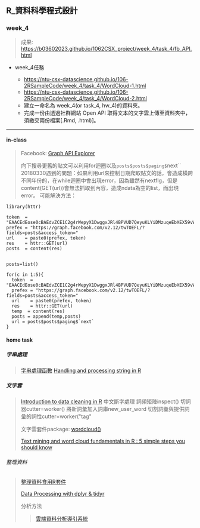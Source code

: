 ﻿## R_資料科學程式設計

### week_4
>成果: https://b03602023.github.io/1062CSX_project/week_4/task_4/fb_API.html
- week_4任務

    - https://ntu-csx-datascience.github.io/106-2RSampleCode/week_4/task_4/WordCloud-1.html    
    - https://ntu-csx-datascience.github.io/106-2RSampleCode/week_4/task_4/WordCloud-2.html    
    - 建立一命名為 week_4(or task_4, hw_4)的資料夾。
    - 完成一份由透過社群網站 Open API 取得文本的文字雲上傳至資料夾中，須繳交兩份檔案[.Rmd, .html)]。

---
#### in-class
>Facebook: [Graph API Explorer](https://developers.facebook.com/tools/explorer/145634995501895/)
>
>向下搜尋更舊的貼文可以利用for迴圈以及`posts$posts$paging$`next``
>20180330遇到的問題：如果利用url來控制日期爬取貼文的話，會造成橫跨不同年份的，在while迴圈中會出現error，因為雖然有nextflg，但是content(GET(url))會無法抓取到內容，造成ndata為空的list，而出現error。
>可能解決方法：


```{r}
library(httr)

token  = "EAACEdEose0cBAEdvZCE1C2g4rWepyX1DwggxJRl4BPVUD7QeyuKLYiDMzuqeEbXEX59vW2cEvbOZAEmsQfAl084x2RJCFxDGu2UOtCJbsCRma54ao6hZAdPvYwkDLPvt65GmIm84vxWd3hJ10Wi3hPNfFDgeHHs9vEu33W8IgJGBr1yWfbIZAGZAZBZAETpND0ZD"
prefex = "https://graph.facebook.com/v2.12/twTOEFL/?fields=posts&access_token="
url    = paste0(prefex, token)
res    = httr::GET(url)
posts  = content(res)


posts=list()

for(c in 1:5){
  token  = "EAACEdEose0cBAEdvZCE1C2g4rWepyX1DwggxJRl4BPVUD7QeyuKLYiDMzuqeEbXEX59vW2cEvbOZAEmsQfAl084x2RJCFxDGu2UOtCJbsCRma54ao6hZAdPvYwkDLPvt65GmIm84vxWd3hJ10Wi3hPNfFDgeHHs9vEu33W8IgJGBr1yWfbIZAGZAZBZAETpND0ZD"
  prefex = "https://graph.facebook.com/v2.12/twTOEFL/?fields=posts&access_token="
  url    = paste0(prefex, token)
  res    = httr::GET(url)
  temp  = content(res)
  posts = append(temp,posts)
  url = posts$posts$paging$`next`
}
```


#### home task
##### 字串處理
>[字串處理函數](https://molecular-service-science.com/2015/01/18/text-processing-in-r-using-grep/)
>[Handling and processing string in R](http://gastonsanchez.com/Handling_and_Processing_Strings_in_R.pdf)

##### 文字雲
>[Introduction to data cleaning in R](https://cran.r-project.org/doc/contrib/de_Jonge+van_der_Loo-Introduction_to_data_cleaning_with_R.pdf)
>中文斷字處理
>詞頻矩陣inspect()
>切詞器cutter=worker()
>將新詞彙加入詞庫new_user_word
>切割詞彙與提供詞彙的詞性cutter=worker("tag"
>
>文字雲套件package: [wordcloud()](https://cran.r-project.org/web/packages/wordcloud/wordcloud.pdf)
>
>
>[Text mining and word cloud fundamentals in R : 5 simple steps you should know](http://www.sthda.com/english/wiki/text-mining-and-word-cloud-fundamentals-in-r-5-simple-steps-you-should-know)
>
>
>

###### 整理資料
>[整理資料食用R套件](https://dsp.im/2015/02/r-packages/)
>
>[Data Processing with dplyr & tidyr](https://rpubs.com/bradleyboehmke/data_wrangling)
>
>分析方法
>>[雲端資料分析導引系統](http://www.r-web.com.tw/guider/1/section_A.php)


